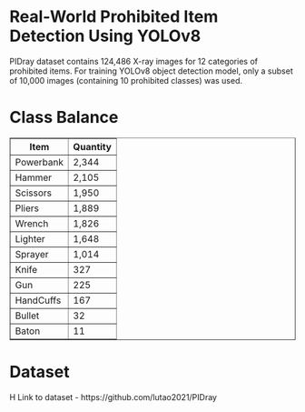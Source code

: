 # Real-World Prohibited Item Detection Using YOLOv8

 PIDray dataset contains 124,486 X-ray images for 12 categories of prohibited items. For training YOLOv8 object detection model, only a subset of 10,000 images (containing 10 prohibited classes) was used.

<H1> Class Balance </H1>

<table border="1">
  <tr>
    <th>Item</th>
    <th>Quantity</th>
  </tr>
  <tr>
    <td>Powerbank</td>
    <td>2,344</td>
  </tr>
  <tr>
    <td>Hammer</td>
    <td>2,105</td>
  </tr>
  <tr>
    <td>Scissors</td>
    <td>1,950</td>
  </tr>
  <tr>
    <td>Pliers</td>
    <td>1,889</td>
  </tr>
  <tr>
    <td>Wrench</td>
    <td>1,826</td>
  </tr>
  <tr>
    <td>Lighter</td>
    <td>1,648</td>
  </tr>
  <tr>
    <td>Sprayer</td>
    <td>1,014</td>
  </tr>
  <tr>
    <td>Knife</td>
    <td>327</td>
  </tr>
  <tr>
    <td>Gun</td>
    <td>225</td>
  </tr>
  <tr>
    <td>HandCuffs</td>
    <td>167</td>
  </tr>
  <tr>
    <td>Bullet</td>
    <td>32</td>
  </tr>
  <tr>
    <td>Baton</td>
    <td>11</td>
  </tr>
</table>



<H1>Dataset</H1>H
Link to dataset - https://github.com/lutao2021/PIDray
